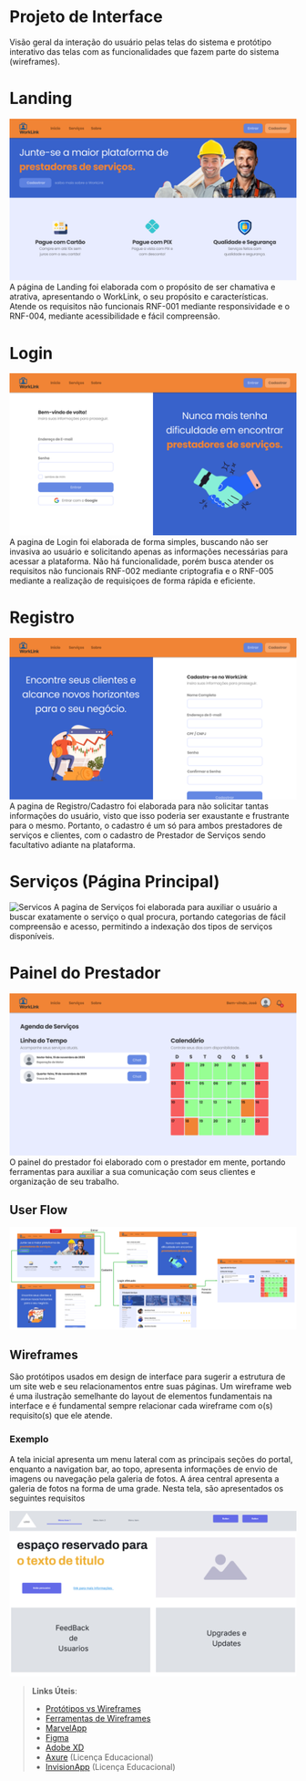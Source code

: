 
# Projeto de Interface

Visão geral da interação do usuário pelas telas do sistema e protótipo interativo das telas com as funcionalidades que fazem parte do sistema (wireframes).

# Landing
![Landing](img/pages/landing.png)
A página de Landing foi elaborada com o propósito de ser chamativa e atrativa, apresentando o WorkLink, o seu propósito e características.
Atende os requisitos não funcionais RNF-001 mediante responsividade e o RNF-004, mediante acessibilidade e fácil compreensão.

# Login
![Login](img/pages/login.png)
A pagina de Login foi elaborada de forma simples, buscando não ser invasiva ao usuário e solicitando apenas as informações necessárias para acessar a plataforma.
Não há funcionalidade, porém busca atender os requisitos não funcionais RNF-002	mediante criptografia e o RNF-005	mediante a realização de requisiçoes de forma rápida e eficiente.

# Registro
![Registro](img/pages/register.png)
A pagina de Registro/Cadastro foi elaborada para não solicitar tantas informações do usuário, visto que isso poderia ser exaustante e frustrante para o mesmo. Portanto, o cadastro é um só para ambos prestadores de serviços e clientes, com o cadastro de Prestador de Serviços sendo facultativo adiante na plataforma.

# Serviços (Página Principal)
![Servicos](img/pages/serviços.png)
A pagina de Serviços foi elaborada para auxiliar o usuário a buscar exatamente o serviço o qual procura, portando categorias de fácil compreensão e acesso, permitindo a indexação dos tipos de serviços disponíveis.

# Painel do Prestador
![Painel do Prestador](img/pages/painel.png)
O painel do prestador foi elaborado com o prestador em mente, portando ferramentas para auxiliar a sua comunicação com seus clientes e organização de seu trabalho.

## User Flow

![UserFlow](img/charts/userflow.png)

## Wireframes

São protótipos usados em design de interface para sugerir a estrutura de um site web e seu relacionamentos entre suas páginas. Um wireframe web é uma ilustração semelhante do layout de elementos fundamentais na interface e é fundamental sempre relacionar cada wireframe com o(s) requisito(s) que ele atende.

### Exemplo

A tela inicial apresenta um menu lateral com as principais seções do portal, enquanto a navigation bar, ao topo, apresenta informações de envio de imagens ou navegação pela galeria de fotos. A área central apresenta a galeria de fotos na forma de uma grade. Nesta tela, são apresentados os seguintes requisitos

![Exemplo de Wireframe](/docs/img/wireframe.png)

 
> **Links Úteis**:
> - [Protótipos vs Wireframes](https://www.nngroup.com/videos/prototypes-vs-wireframes-ux-projects/)
> - [Ferramentas de Wireframes](https://rockcontent.com/blog/wireframes/)
> - [MarvelApp](https://marvelapp.com/developers/documentation/tutorials/)
> - [Figma](https://www.figma.com/)
> - [Adobe XD](https://www.adobe.com/br/products/xd.html#scroll)
> - [Axure](https://www.axure.com/edu) (Licença Educacional)
> - [InvisionApp](https://www.invisionapp.com/) (Licença Educacional)
